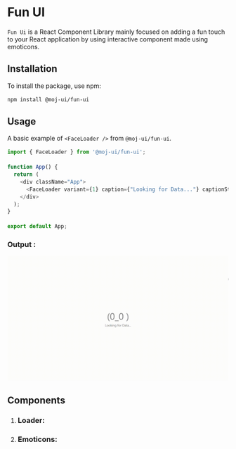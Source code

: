 # Fun UI

`Fun Ui` is a React Component Library mainly focused on adding a fun touch to your React application by using interactive component made using emoticons.

## Installation
To install the package, use npm:
```bash
npm install @moj-ui/fun-ui
```

## Usage

A basic example of `<FaceLoader />` from `@moj-ui/fun-ui`.

```javascript
import { FaceLoader } from '@moj-ui/fun-ui';

function App() {
  return (
    <div className="App">
      <FaceLoader variant={1} caption={"Looking for Data..."} captionStyle={{fontSize:"0.35em"}} time={1000}/>
    </div>
  );
}

export default App;
```

### Output :
![Face Loader example](assets/gifs/loaders/FaceLoader/FaceLoader1.gif)

## Components

1. ### Loader: ### 
2. ### Emoticons: ###

